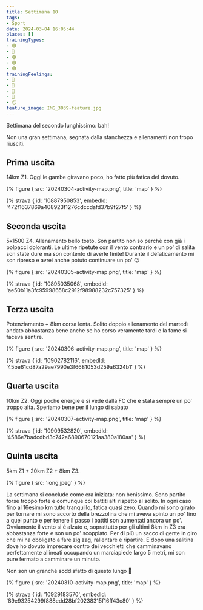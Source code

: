 ```yaml
---
title: Settimana 10
tags:
- Sport
date: 2024-03-04 16:05:44
places: []
trainingTypes:
- 🟢
- 🔴
- 🟢
- 🟢
- 🟢
trainingFeelings:
- 🫤
- 🙂
- 🫤
- 🙁
- 😐
feature_image: IMG_3039-feature.jpg
---
```


Settimana del secondo lunghissimo: bah!
<!--more--> 

Non una gran settimana, segnata dalla stanchezza e allenamenti non tropo riusciti.

## Prima uscita

14km Z1. Oggi le gambe giravano poco, ho fatto più fatica del dovuto.

{% figure { src: '20240304-activity-map.png', title: 'map' } %}

{% strava { id: '10887950853', embedId: '472f1637869a408923f1276cdccdafd37b9f27f5' } %}

## Seconda uscita

5x1500 Z4. Allenamento bello tosto. Son partito non so perchè con già i polpacci doloranti.
Le ultime ripetute con il vento contrario e un po' di salita son state dure ma son contento di averle finite!
Durante il defaticamento mi son ripreso e avrei anche potuto continuare un po' 😛

{% figure { src: '20240305-activity-map.png', title: 'map' } %}

{% strava { id: '10895035068', embedId: 'ae50b11a3fc95998658c2912f98988232c757325' } %}

## Terza uscita

Potenziamento + 8km corsa lenta. Solito doppio allenamento del martedì andato abbastanza bene anche se ho corso veramente tardi e la fame si faceva sentire.

{% figure { src: '20240306-activity-map.png', title: 'map' } %}

{% strava { id: '10902782116', embedId: '45be61cd87a29ae7990e3f6681053d259a6324b1' } %}

## Quarta uscita

10km Z2. Oggi poche energie e si vede dalla FC che è stata sempre un po' troppo alta.
Speriamo bene per il lungo di sabato

{% figure { src: '20240307-activity-map.png', title: 'map' } %}

{% strava { id: '10909532820', embedId: '4586e7badcdbd3c742a6890670121aa380a180aa' } %}

## Quinta uscita

5km Z1 + 20km Z2 + 8km Z3.

{% figure { src: 'long.jpeg' } %}

La settimana si conclude come era iniziata: non benissimo. Sono partito forse troppo forte e comunque coi battiti alti rispetto al solito. In ogni caso fino al 16esimo km tutto tranquillo, fatica quasi zero.
Quando mi sono girato per tornare mi sono accorto della brezzolina che mi aveva spinto un po' fino a quel punto e per tenere il passo i battiti son aumentati ancora un po'. Ovviamente il vento si è alzato e, soprattutto per gli ultimi 8km in Z3 era abbastanza forte e son un po' scoppiato. Per di più un sacco di gente in giro che mi ha obbligato a fare zig zag, rallentare e ripartire. E dopo una salitina dove ho dovuto imprecare contro dei vecchietti che camminavano perfettamente allineati occupando un marciapiede largo 5 metri, mi son pure fermato a camminare un minuto.

Non son un granchè soddisfatto di questo lungo 🤨

{% figure { src: '20240310-activity-map.png', title: 'map' } %}

{% strava { id: '10929183570', embedId: '89e93254299f888edd28bf20238315f16ff43c80' } %}